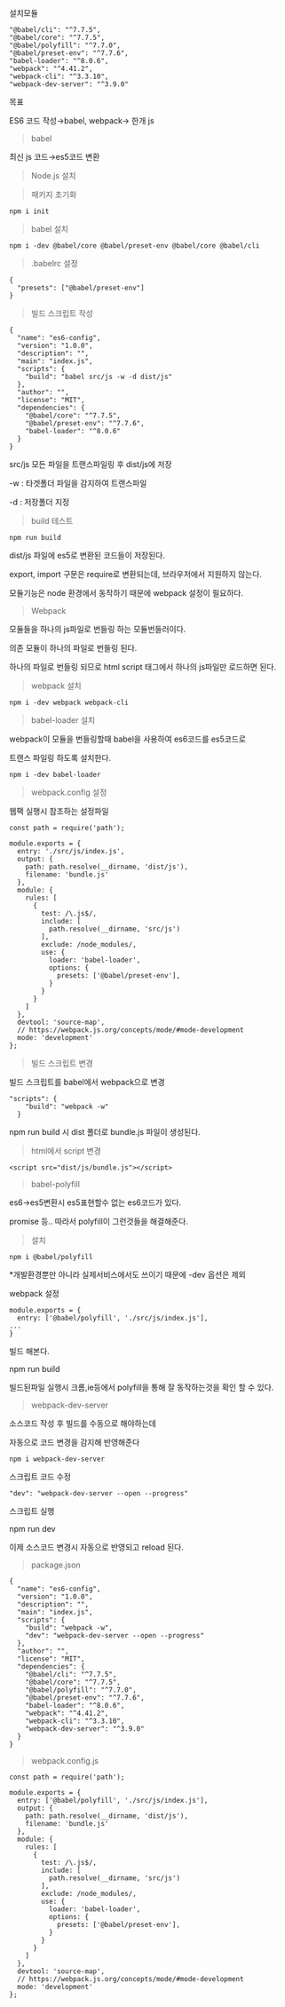 설치모듈

    "@babel/cli": "^7.7.5",
    "@babel/core": "^7.7.5",
    "@babel/polyfill": "^7.7.0",
    "@babel/preset-env": "^7.7.6",
    "babel-loader": "^8.0.6",
    "webpack": "^4.41.2",
    "webpack-cli": "^3.3.10",
    "webpack-dev-server": "^3.9.0"

목표

ES6 코드 작성→babel, webpack→ 한개 js

> babel

최신 js 코드→es5코드 변환

> Node.js 설치

> 패키지 초기화

    npm i init

> babel 설치

    npm i -dev @babel/core @babel/preset-env @babel/core @babel/cli

> .babelrc 설정

    {
      "presets": ["@babel/preset-env"]
    }

> 빌드 스크립트 작성

    {
      "name": "es6-config",
      "version": "1.0.0",
      "description": "",
      "main": "index.js",
      "scripts": {
        "build": "babel src/js -w -d dist/js"
      },
      "author": "",
      "license": "MIT",
      "dependencies": {
        "@babel/core": "^7.7.5",
        "@babel/preset-env": "^7.7.6",
        "babel-loader": "^8.0.6"
      }
    }

src/js 모든 파일을 트랜스파일링 후 dist/js에 저장

-w : 타겟폴더 파일을 감지하여 트랜스파일

-d : 저장폴더 지정

> build 테스트

    npm run build

dist/js 파일에 es5로 변환된 코드들이 저장된다.

 export, import 구문은 require로 변환되는데, 브라우저에서 지원하지 않는다.

모듈기능은 node 환경에서 동작하기 때문에 webpack 설정이 필요하다.

> Webpack

모듈들을 하나의 js파일로 번들링 하는 모듈번들러이다.

의존 모듈이 하나의 파일로 번들링 된다.

하나의 파일로 번들링 되므로 html script 태그에서 하나의 js파일만 로드하면 된다.

> webpack 설치

    npm i -dev webpack webpack-cli

> babel-loader 설치

webpack이 모듈을 번들링할때 babel을 사용하여 es6코드를 es5코드로

트랜스 파일링 하도록 설치한다.

    npm i -dev babel-loader

> webpack.config 설정

웹팩 실행시 참조하는 설정파일

    const path = require('path');
    
    module.exports = {
      entry: './src/js/index.js',
      output: {
        path: path.resolve(__dirname, 'dist/js'),
        filename: 'bundle.js'
      },
      module: {
        rules: [
          {
            test: /\.js$/,
            include: [
              path.resolve(__dirname, 'src/js')
            ],
            exclude: /node_modules/,
            use: {
              loader: 'babel-loader',
              options: {
                presets: ['@babel/preset-env'],
              }
            }
          }
        ]
      },
      devtool: 'source-map',
      // https://webpack.js.org/concepts/mode/#mode-development
      mode: 'development'
    };

> 빌드 스크립트 변경

빌드 스크립트를 babel에서 webpack으로 변경

    "scripts": {
        "build": "webpack -w"
      }

npm run build 시 dist 폴더로 bundle.js 파일이 생성된다.

> html에서 script 변경

    <script src="dist/js/bundle.js"></script>

> babel-polyfill

es6→es5변환시 es5표현할수 없는 es6코드가 있다.

promise 등.. 따라서 polyfill이 그런것들을 해결해준다.

> 설치

    npm i @babel/polyfill

*개발환경뿐만 아니라 실제서비스에서도 쓰이기 때문에 -dev 옵션은 제외

webpack 설정

    module.exports = {
      entry: ['@babel/polyfill', './src/js/index.js'],
    ...
    }

빌드 해본다.

npm run build

빌드된파일 실행시 크롬,ie등에서 polyfill을 통해 잘 동작하는것을 확인 할 수 있다.

> webpack-dev-server

소스코드 작성 후 빌드를 수동으로 해야하는데

자동으로 코드 변경을 감지해 반영해준다

    npm i webpack-dev-server

스크립트 코드 수정

    "dev": "webpack-dev-server --open --progress"

스크립트 실행

npm run dev 

이제 소스코드 변경시 자동으로 반영되고 reload 된다.

> package.json

    {
      "name": "es6-config",
      "version": "1.0.0",
      "description": "",
      "main": "index.js",
      "scripts": {
        "build": "webpack -w",
        "dev": "webpack-dev-server --open --progress"
      },
      "author": "",
      "license": "MIT",
      "dependencies": {
        "@babel/cli": "^7.7.5",
        "@babel/core": "^7.7.5",
        "@babel/polyfill": "^7.7.0",
        "@babel/preset-env": "^7.7.6",
        "babel-loader": "^8.0.6",
        "webpack": "^4.41.2",
        "webpack-cli": "^3.3.10",
        "webpack-dev-server": "^3.9.0"
      }
    }

> webpack.config.js

    const path = require('path');
    
    module.exports = {
      entry: ['@babel/polyfill', './src/js/index.js'],
      output: {
        path: path.resolve(__dirname, 'dist/js'),
        filename: 'bundle.js'
      },
      module: {
        rules: [
          {
            test: /\.js$/,
            include: [
              path.resolve(__dirname, 'src/js')
            ],
            exclude: /node_modules/,
            use: {
              loader: 'babel-loader',
              options: {
                presets: ['@babel/preset-env'],
              }
            }
          }
        ]
      },
      devtool: 'source-map',
      // https://webpack.js.org/concepts/mode/#mode-development
      mode: 'development'
    };
